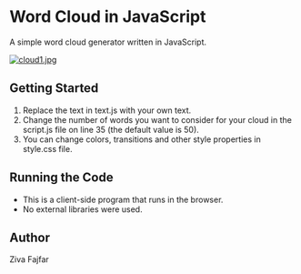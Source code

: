# Word Cloud in JavaScript

A simple word cloud generator written in JavaScript.

[![cloud1.jpg](https://i.postimg.cc/xC88fqkm/cloud1.jpg)](https://postimg.cc/wyKgFqQx)

## Getting Started

1. Replace the text in text.js with your own text.
2. Change the number of words you want to consider for your cloud in the script.js file on line 35 (the default value is 50).
3. You can change colors, transitions and other style properties in style.css file.

## Running the Code

* This is a client-side program that runs in the browser.
* No external libraries were used.

## Author
Ziva Fajfar



